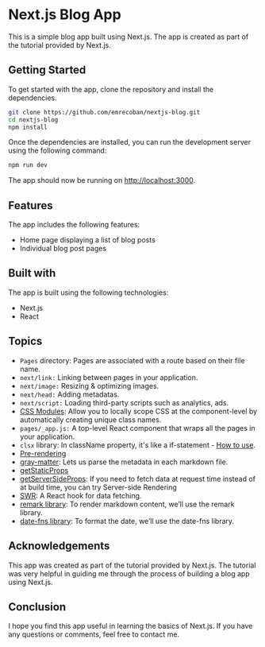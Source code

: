 # Next.js Blog App
This is a simple blog app built using Next.js. The app is created as part of the tutorial provided by Next.js.

## Getting Started
To get started with the app, clone the repository and install the dependencies.
```bash
git clone https://github.com/emrecoban/nextjs-blog.git
cd nextjs-blog
npm install

```
Once the dependencies are installed, you can run the development server using the following command:
```bash
npm run dev
```
The app should now be running on [http://localhost:3000](http://localhost:3000).

## Features
The app includes the following features:
- Home page displaying a list of blog posts
- Individual blog post pages

## Built with
The app is built using the following technologies:
- Next.js
- React

## Topics
- `Pages` directory: Pages are associated with a route based on their file name.
- `next/link:` Linking between pages in your application.
- `next/image:` Resizing & optimizing images.
- `next/head:` Adding metadatas.
- `next/script:` Loading third-party scripts such as analytics, ads.
- [CSS Modules](https://nextjs.org/docs/basic-features/built-in-css-support): Allow you to locally scope CSS at the component-level by automatically creating unique class names.
- `pages/_app.js:` A top-level React component that wraps all the pages in your application.
- `clsx` library: In className property, it's like a if-statement - [How to use](https://nextjs.org/learn/basics/assets-metadata-css/styling-tips).
- [Pre-rendering](https://nextjs.org/learn/basics/data-fetching/pre-rendering)
- [gray-matter](https://nextjs.org/learn/basics/data-fetching/blog-data): Lets us parse the metadata in each markdown file.
- [getStaticProps](https://nextjs.org/learn/basics/data-fetching/implement-getstaticprops)
- [getServerSideProps](https://nextjs.org/learn/basics/data-fetching/request-time): If you need to fetch data at request time instead of at build time, you can try Server-side Rendering
- [SWR](https://swr.vercel.app/): A React hook for data fetching.
- [remark library](https://nextjs.org/learn/basics/dynamic-routes/render-markdown): To render markdown content, we’ll use the remark library.
- [date-fns library](https://nextjs.org/learn/basics/dynamic-routes/polishing-post-page): To format the date, we’ll use the date-fns library.




## Acknowledgements
This app was created as part of the tutorial provided by Next.js. The tutorial was very helpful in guiding me through the process of building a blog app using Next.js.

## Conclusion
I hope you find this app useful in learning the basics of Next.js. If you have any questions or comments, feel free to contact me.